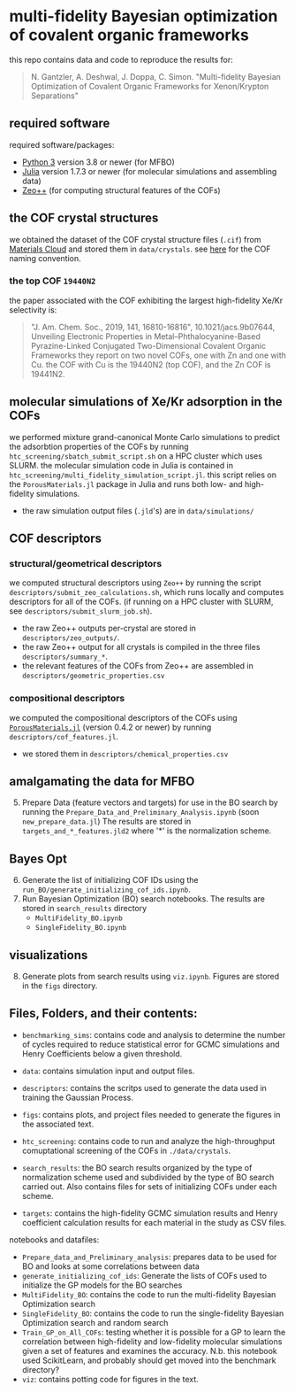 # multi-fidelity Bayesian optimization of covalent organic frameworks
this repo contains data and code to reproduce the results for:
> N. Gantzler, A. Deshwal, J. Doppa, C. Simon. "Multi-fidelity Bayesian Optimization of Covalent Organic Frameworks for Xenon/Krypton Separations"

## required software
required software/packages:
* [Python 3](https://www.python.org/downloads/) version 3.8 or newer (for MFBO)
* [Julia](https://julialang.org/downloads/) version 1.7.3 or newer (for molecular simulations and assembling data)
* [Zeo++](http://www.zeoplusplus.org/download.html) (for computing structural features of the COFs)

## the COF crystal structures
we obtained the dataset of the COF crystal structure files (`.cif`) from [Materials Cloud](https://archive.materialscloud.org/record/2021.100) and stored them in `data/crystals`. see [here](https://github.com/danieleongari/CURATED-COFs) for the COF naming convention.

### the top COF `19440N2`
the paper associated with the COF exhibiting the largest high-fidelity Xe/Kr selectivity is:
> "J. Am. Chem. Soc., 2019, 141, 16810-16816", 10.1021/jacs.9b07644, Unveiling Electronic Properties in Metal–Phthalocyanine-Based Pyrazine-Linked Conjugated Two-Dimensional Covalent Organic Frameworks
they report on two novel COFs, one with Zn and one with Cu. the COF with Cu is the 19440N2 (top COF), and the Zn COF is 19441N2.

## molecular simulations of Xe/Kr adsorption in the COFs
we performed mixture grand-canonical Monte Carlo simulations to predict the adsorbtion properties of the COFs by running `htc_screening/sbatch_submit_script.sh` on a HPC cluster which uses SLURM. 
the molecular simulation code in Julia is contained in `htc_screening/multi_fidelity_simulation_script.jl`. this script relies on the `PorousMaterials.jl` package in Julia and runs both low- and high-fidelity simulations.
* the raw simulation output files (`.jld`'s) are in `data/simulations/`

## COF descriptors
### structural/geometrical descriptors
we computed structural descriptors using `Zeo++` by running the script `descriptors/submit_zeo_calculations.sh`, which runs locally and computes descriptors for all of the COFs. (if running on a HPC cluster with SLURM, see `descriptors/submit_slurm_job.sh`).
* the raw Zeo++ outputs per-crystal are stored in `descriptors/zeo_outputs/`.
* the raw Zeo++ output for all crystals is compiled in the three files `descriptors/summary_*`.
* the relevant features of the COFs from Zeo++ are assembled in `descriptors/geometric_properties.csv`

### compositional descriptors
we computed the compositional descriptors of the COFs using [`PorousMaterials.jl`](https://github.com/SimonEnsemble/PorousMaterials.jl) (version 0.4.2 or newer) by running `descriptors/cof_features.jl`.
* we stored them in `descriptors/chemical_properties.csv`


## amalgamating the data for MFBO
5. Prepare Data (feature vectors and targets) for use in the BO search by running the `Prepare_Data_and_Preliminary_Analysis.ipynb` (soon `new_prepare_data.jl`) 
    The results are stored in `targets_and_*_features.jld2` where '*' is the normalization scheme.

## Bayes Opt
6. Generate the list of initializing COF IDs using the `run_BO/generate_initializing_cof_ids.ipynb`.
7. Run Bayesian Optimization (BO) search notebooks. The results are stored in `search_results` directory
    - `MultiFidelity_BO.ipynb`
    - `SingleFidelity_BO.ipynb`

## visualizations
8. Generate plots from search results using `viz.ipynb`. Figures are stored in the `figs` directory. 


## Files, Folders, and their contents:
- `benchmarking_sims`: contains code and analysis to determine the number of cycles required to reduce statistical error for GCMC simulations and Henry Coefficients below a given threshold. 
- `data`: contains simulation input and output files.
- `descriptors`: contains the scritps used to generate the data used in training the Gaussian Process.
- `figs`: contains plots, and project files needed to generate the figures in the associated text.
- `htc_screening`: contains code to run and analyze the high-throughput comuptational screening of the COFs in `./data/crystals`.
- `search_results`: the BO search results organized by the type of normalization scheme used and subdivided by the type of BO search carried out. Also contains files for sets of initializing COFs under each scheme.

- `targets`: contains the high-fidelity GCMC simulation results and Henry coefficient calculation results for each material in the study as CSV files.


notebooks and datafiles:
- `Prepare_data_and_Preliminary_analysis`: prepares data to be used for BO and looks at some correlations between data
- `generate_initializing_cof_ids`: Generate the lists of COFs used to initialize the GP models for the BO searches
- `MultiFidelity_BO`: contains the code to run the multi-fidelity Bayesian Optimization search
- `SingleFidelity_BO`: contains the code to run the single-fidelity Bayesian Optimization search and random search
- `Train_GP_on_All_COFs`: testing whether it is possible for a GP to learn the correlation between high-fidelity and low-fidelity molecular simulations given a set of features and examines the accuracy. N.b. this notebook used ScikitLearn, and probably should get moved into the benchmark directory?
- `viz`: contains potting code for figures in the text.


